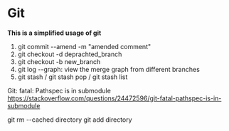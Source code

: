 # Git
**This is a simplified usage of git**

1. git commit --amend -m "amended comment"
2. git checkout -d deprachted_branch
3. git checkout -b new_branch
4. git log --graph: view the merge graph from different branches
5. git stash / git stash pop / git stash list


Git: fatal: Pathspec is in submodule
https://stackoverflow.com/questions/24472596/git-fatal-pathspec-is-in-submodule

git rm --cached directory
git add directory
